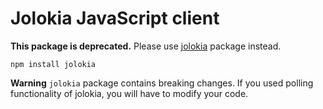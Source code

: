 Jolokia JavaScript client
=========================

**This package is deprecated.** Please use [jolokia](https://www.npmjs.com/package/jolokia) package instead.

    npm install jolokia

**Warning** `jolokia` package contains breaking changes. If you used polling functionality
of jolokia, you will have to modify your code.
